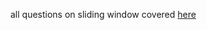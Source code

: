 

all questions on sliding window covered [here](https://www.geeksforgeeks.org/window-sliding-technique/)

